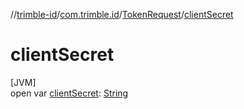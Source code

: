 //[trimble-id](../../../index.md)/[com.trimble.id](../index.md)/[TokenRequest](index.md)/[clientSecret](client-secret.md)

# clientSecret

[JVM]\
open var [clientSecret](client-secret.md): [String](https://docs.oracle.com/javase/8/docs/api/java/lang/String.html)
